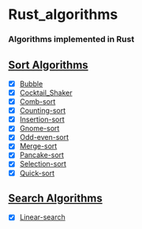 # Rust_algorithms

### Algorithms implemented in Rust

## [Sort Algorithms](./src/sorting)

- [x] [Bubble](./src/sorting/bubble_sort.rs)
- [x] [Cocktail_Shaker](./src/sorting/cocktail_shaker_sort.rs)
- [x] [Comb-sort](./src/sorting/comb_sort.rs)
- [x] [Counting-sort](./src/sorting/counting_sort.rs)
- [x] [Insertion-sort](./src/sorting/insertion_sort.rs)
- [x] [Gnome-sort](./src/sorting/gnome_sort.rs)
- [x] [Odd-even-sort](./src/sorting/odd_even_sort.rs)
- [x] [Merge-sort](./src/sorting/merge_sort.rs)
- [x] [Pancake-sort](./src/sorting/pancake_sort.rs)
- [x] [Selection-sort](./src/sorting/selection_sort.rs)
- [x] [Quick-sort](./src/sorting/quick_sort.rs)

## [Search Algorithms](./src/searching)

- [x] [Linear-search](./src/searching/linear_search.rs)